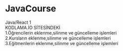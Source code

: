 # JavaCourse

Java/React 1<br/>
KODLAMA.İO SİTESİNDEKİ <br/>
1.Öğrencilerin eklenme,silinme ve güncelleme işlemleri <br/>
2.Kursların eklenme,silinme ve güncelleme işlemleri <br/>
3.Eğitmenlerin eklenme,silinme ve güncelleme işlemleri
